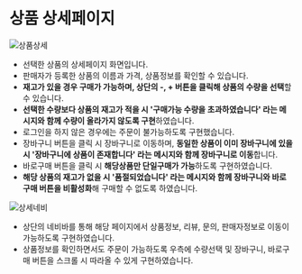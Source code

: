# 상품 상세페이지
![상품상세](https://user-images.githubusercontent.com/112814104/217763816-68404530-5388-4ea9-b6c5-b6e7d31bacc9.jpg)
- 선택한 상품의 상세페이지 화면입니다.
- 판매자가 등록한 상품의 이름과 가격, 상품정보를 확인할 수 있습니다.
- **재고가 있을 경우 구매가 가능하며, 상단의 -, + 버튼을 클릭해 상품의 수량을 선택**할 수 있습니다.
- **선택한 수량보다 상품의 재고가 적을 시 '구매가능 수량을 초과하였습니다' 라는 메시지와 함께 수량이 올라가지 않도록 구현**하였습니다.
- 로그인을 하지 않은 경우에는 주문이 불가능하도록 구현했습니다.
- 장바구니 버튼을 클릭 시 장바구니로 이동하며, **동일한 상품이 이미 장바구니에 있을 시 '장바구니에 상품이 존재합니다' 라는 메시지와 함께 장바구니로 이동**합니다.
- 바로구매 버튼을 클릭 시 **해당상품만 단일구매가 가능**하도록 구현하였습니다.
- **해당 상품의 재고가 없을 시 '품절되었습니다' 라는 메시지와 함께 장바구니와 바로구매 버튼을 비활성화**해 구매할 수 없도록 하였습니다.

![상세네비](https://user-images.githubusercontent.com/112814104/217765870-2ff4c44a-7760-4ba9-804b-193ea804a584.jpg)
- 상단의 네비바를 통해 해당 페이지에서 상품정보, 리뷰, 문의, 판매자정보로 이동이 가능하도록 구현하였습니다.
- 상품정보를 확인하면서도 주문이 가능하도록 우측에 수량선택 및 장바구니, 바로구매 버튼을 스크롤 시 따라올 수 있게 구현하였습니다.
